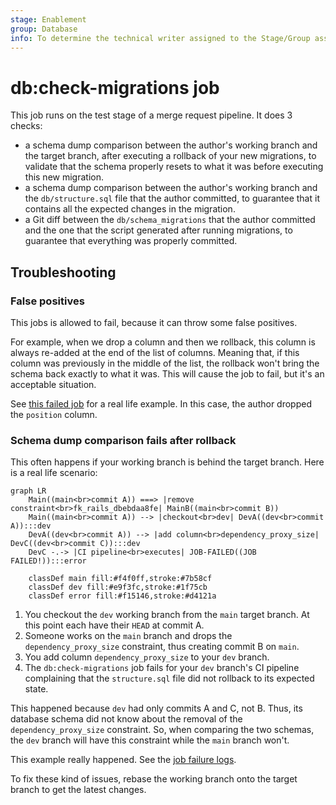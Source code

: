 ```yaml
---
stage: Enablement
group: Database
info: To determine the technical writer assigned to the Stage/Group associated with this page, see https://about.gitlab.com/handbook/engineering/ux/technical-writing/#assignments
---
```


# db:check-migrations job

This job runs on the test stage of a merge request pipeline. It does 3 checks:

- a schema dump comparison between the author's working branch and the target branch,
  after executing a rollback of your new migrations, to validate that the
  schema properly resets to what it was before executing this new migration.
- a schema dump comparison between the author's working branch and the `db/structure.sql`
  file that the author committed, to guarantee that it contains all the expected changes
  in the migration.
- a Git diff between the `db/schema_migrations` that the author committed and the
  one that the script generated after running migrations, to guarantee that everything
  was properly committed.
  
## Troubleshooting

### False positives

This jobs is allowed to fail, because it can throw some false positives.

For example, when we drop a column and then we rollback, this column is always
re-added at the end of the list of columns. Meaning that, if this column was previously in
the middle of the list, the rollback won't bring the schema back exactly to what it was.
This will cause the job to fail, but it's an acceptable situation.

See [this failed job](https://gitlab.com/gitlab-org/gitlab/-/jobs/2006544972#L138) for a
real life example. In this case, the author dropped the `position` column.

### Schema dump comparison fails after rollback 

This often happens if your working branch is behind the target branch. Here is a real life
scenario:

```mermaid
graph LR
    Main((main<br>commit A)) ===> |remove constraint<br>fk_rails_dbebdaa8fe| MainB((main<br>commit B))
    Main((main<br>commit A)) --> |checkout<br>dev| DevA((dev<br>commit A)):::dev
    DevA((dev<br>commit A)) --> |add column<br>dependency_proxy_size| DevC((dev<br>commit C)):::dev
    DevC -.-> |CI pipeline<br>executes| JOB-FAILED((JOB FAILED!)):::error

    classDef main fill:#f4f0ff,stroke:#7b58cf
    classDef dev fill:#e9f3fc,stroke:#1f75cb
    classDef error fill:#f15146,stroke:#d4121a
```

1. You checkout the `dev` working branch from the `main` target branch. At this point
each have their `HEAD` at commit A.
1. Someone works on the `main` branch and drops the `dependency_proxy_size` constraint, thus creating
   commit B on `main`.
1. You add column `dependency_proxy_size` to your `dev` branch.
1. The `db:check-migrations` job fails for your `dev` branch's CI pipeline complaining that
the `structure.sql` file did not rollback to its expected state.

This happened because `dev` had only commits A and C, not B. Thus, its database schema
did not know about the removal of the `dependency_proxy_size` constraint. So, when comparing the two
schemas, the `dev` branch will have this constraint while the `main` branch won't.

This example really happened. See the [job failure logs](https://gitlab.com/gitlab-org/gitlab/-/jobs/1992050890).
   
To fix these kind of issues, rebase the working branch onto the target branch to get the latest changes.
